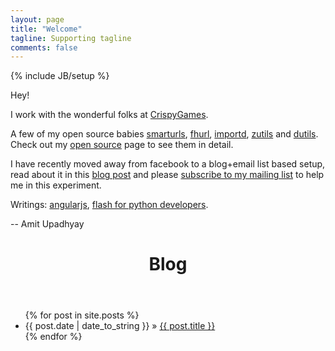 ```yaml
---
layout: page
title: "Welcome"
tagline: Supporting tagline
comments: false
---
```

{% include JB/setup %}

Hey!

I work with the wonderful folks at [CrispyGames](http://crispygam.es).

A few of my open source babies [smarturls](/smarturls/),
[fhurl](http://packages.python.org/fhurl/), [importd](/importd/),
[zutils](https://github.com/amitu/zutils/blob/master/amitu/zutils.py) and
[dutils](http://packages.python.org/dutils/). Check out my [open
source](/open-source.html) page to see them in detail.

I have recently moved away from facebook to a blog+email list based setup, read
about it in this [blog
post](/2012/09/i-am-leaving-facebook-why-and-how-you-should-too/) and please
[subscribe to my mailing list](http://eepurl.com/pRhOD) to help me in this
experiment.

Writings: [angularjs](/angularjs/), [flash for python developers](/flash/).

-- Amit Upadhyay

<header>
    <div class="unit-head">
        <div class="unit-inner unit-head-inner">
            <h1 class="h2 entry-title">Blog</h1>
        </div><!-- unit-inner -->
    </div><!-- unit-head -->
</header>

<ul class="posts">
  {% for post in site.posts %}
    <li><span>{{ post.date | date_to_string }}</span> &raquo; <a href="{{ BASE_PATH }}{{ post.url }}/">{{ post.title }}</a></li>
  {% endfor %}
</ul>

